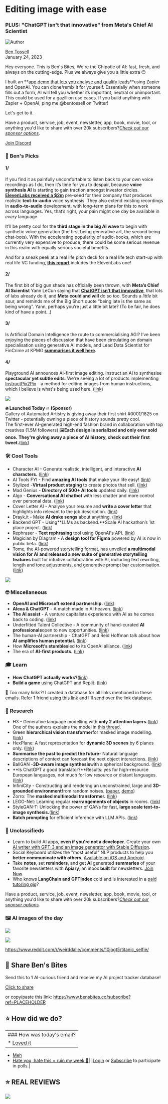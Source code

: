 # Editing image with ease

### PLUS: "ChatGPT isn't that innovative" from Meta's Chief AI Scientist

![Author](https://media.beehiiv.com/cdn-cgi/image/fit=scale-down,format=auto,onerror=redirect,quality=80/uploads/user/profile_picture/fc858b4d-39e3-4be1-abf4-2b55504e21a2/thumb_uJ4UYake_400x400.jpg)

[Ben Tossell](https://www.twitter.com/bentossell)\
January 24, 2023

Hey everyone. This is Ben's Bites, We're the Chipotle of AI: fast, fresh, and always on the cutting-edge. Plus we always give you a little extra 😉

I built an \*\*[app demo that lets you analyse and qualify leads](https://twitter.com/bentossell/status/1617580011896311808)\*\*using Zapier and OpenAI. You can clone/remix it for yourself. Essentially when someone fills out a form, AI will tell you whether its important, neutral or unimportant. This could be used for a gazillion use cases. If you build anything with Zapier + OpenAI, ping me @bentossell on Twitter!

Let's get to it.

Have a product, service, job, event, newsletter, app, book, movie, tool, or anything you'd like to share with over 20k subscribers?*[Check out our sponsor options](https://sponsor.bensbites.co/).*

[Join Discord](https://discord.gg/qd92NKjDdE)

### 🤌 Ben's Picks

#### 1/

If you find it as painfully uncomfortable to listen back to your own voice recordings as I do, then it’s time for you to despair, because **voice synthesis AI** is starting to gain traction amongst investor circles. [**ElevenLabs received a $2m**](https://blog.elevenlabs.io/elevenlabs-raises-2m-pre-seed-and-announces-ai-speech-platform-promising-to-revolutionize-audio-storytelling/) pre-seed for their company that produces realistic **text-to-audio** voice synthesis. They also extend existing recordings in **audio-to-audio** development, with long-term plans for this to work across languages. Yes, that’s right, your pain might one day be available in *every* language.

It’ll be pretty cool for the **third stage in the big AI wave** to begin with synthetic voice generation (the first being generative art, the second being chat-bots). With the accelerating popularity of audio-books, which are currently very expensive to produce, there could be some serious revenue in this realm with equally serious societal benefits.

And for a sneak peek at a real life pitch deck for a real life tech start-up with real life VC funding, [**this report**](https://sifted.eu/articles/generative-ai-audio-elevenlabs/) includes the ElevenLabs one!

#### 2/

The first bit of big gun shade has officially been thrown, with **Meta’s Chief AI Scientist** Yann LeCun saying that [**ChatGPT isn’t that innovative**](https://www.zdnet.com/article/chatgpt-is-not-particularly-innovative-and-nothing-revolutionary-says-metas-chief-ai-scientist/), that lots of labs already do it, and **Meta could and will** do so too. Sounds a *little* bit sour, and reminds me of the Big Short quote “being late is the same as being wrong”. Yann, perhaps you’re just a little bit late? (To be fair, he does kind of have a point…)

#### 3/

Is Artificial Domain Intelligence the route to commercialising AGI? I’ve been enjoying the pieces of discussion that have been circulating on domain specialisation using generative AI models, and Lead Data Scientist for FinCrime at KPMG [**summarises it well here**](https://medium.com/@op.oliverprice/forget-artificial-general-intelligence-its-all-about-artificial-domain-intelligence-77f663c0e880).

#### 4/

Playground AI announces AI-first image editing. Instruct an AI to synthesise **spectacular yet subtle edits**. We're seeing a lot of products implementing [InstructPix2Pix](https://www.timothybrooks.com/instruct-pix2pix/) - a method for editing images from human instructions, which I believe is what's being used here. ([link](https://twitter.com/Suhail/status/1617651599710752768?s=20\&t=pxrog8I-hvPxYJCNCCwJLA))

![](https://media.beehiiv.com/cdn-cgi/image/fit=scale-down,format=auto,onerror=redirect,quality=80/uploads/asset/file/452c2ae2-279d-4597-ae40-acc3089dc5db/FnMDgkqaAAIRLQc.jpeg)

**🔥 Launched Today** 🔥 **(Sponsor)**\
Gallery of Automated Artistry is giving away their first shirt #0001/1825 on Twitter - potentially owning a piece of history sounds pretty cool.\
The first-ever AI-generated high-end fashion brand in collaboration with top creatives (1.5M followers) 🖼️**Each design is serialized and only ever sold once.** **They're giving away a piece of AI history, check out their first tweet.**([link](https://twitter.com/GOAAAI))

### 🛠️ Cool Tools

- Character AI - Generate realistic, intelligent, and interactive **AI characters.** ([link](https://mycharacter.ai/))
- AI Tools FYI - Find **amazing AI tools** that make your life easy! ([link](https://aitools.fyi/))
- Stylized -**Virtual product staging** to create photos that sell. ([link](https://www.stylized.ai/))
- Mad Genius - **Directory of 500+ AI tools** updated daily. ([link](https://madgenius.co/))
- Algo - **Conversational AI chatbot** with less chatter and more control over personal data. ([link](https://chatbotkit.com/apps/algo))
- Cover Letter AI - Analyse your resume and **write a cover letter** that highlights info relevant to the job description. ([link](https://coverletterai.app/))
- Drayk.it - Make **AI drake songs** about anything. ([link](https://drayk.it/))
- Backend GPT - Using\*\*LLMs as backend.\*\*Scale AI hackathon’s 1st place project. ([link](https://github.com/TheAppleTucker/backend-GPT))
- Rephraser - **Text rephrasing** tool using OpenAI's API. ([link](https://rephraser.vercel.app/))
- Magician by Diagram - A **design tool for Figma** powered by AI is now in public beta. ([link](https://magician.design/))
- Tome, the AI-powered storytelling format, has unveiled **a multimodal vision for AI and released a new suite of generative storytelling features** built for intuitive collaboration with AI, including text rewriting, length and tone adjustments, and generative prompt bar customisation. ([link](https://beta.tome.app/))

![](https://media.beehiiv.com/cdn-cgi/image/fit=scale-down,format=auto,onerror=redirect,quality=80/uploads/asset/file/354f077b-942d-487d-a1c4-ac68e97f8ac9/Group_13__3_.png)

### 🤓 Miscellaneous

- **OpenAI and Microsoft extend partnership.** ([link](https://openai.com/blog/openai-and-microsoft-extend-partnership/))
- **Alexa & ChatGPT** - A match made in AI heaven. ([link](https://mignano.substack.com/p/alexa-and-chatgpt-a-match-made-in))
- **The AI assist** - A venture capitalists experience with AI as he comes back to coding. ([link](https://avc.com/2023/01/the-ai-assist/))
- Underfitted Talent Collective - A community of hand-curated **AI professionals**open to new opportunities. ([link](https://underfitted.pallet.com/talent/welcome))
- The human-AI partnership - ChatGPT and Reid Hoffman talk about how **AI amplifies human potential.** ([link](https://greylock.com/greymatter/the-human-ai-partnership/))
- How **Microsoft’s stumbles**led to its OpenAI alliance. ([link](https://www.theinformation.com/articles/how-microsofts-stumbles-led-to-its-openai-alliance))
- The era of **AI-first products.** ([link](https://www.moreentropy.com/about))

### 🎓 Learn

- **How ChatGPT actually works?**([link](https://www.youtube.com/watch?v=x_bw_IHjCWU))
- **Build a game** using ChatGPT and Replit. ([link](https://buildspace.so/notes/chatgpt-replit-game))

👋 Too many links?! I created a database for all links mentioned in these emails. Refer 1 friend [using this link](https://www.bensbites.co/subscribe?ref=PLACEHOLDER) and I'll send over the link database.

### 🔬 Research

- H3 - Generative language modelling with **only 2 attention layers.**([link](https://arxiv.org/abs/2212.14052)) One of the authors explains the model in [this thread](https://twitter.com/realDanFu/status/1617605971395891201?s=20\&t=ern0TpN2yh-BO02k02sP7A).
- Green **hierarchical vision transformer**for masked image modelling. ([link](https://arxiv.org/abs/2205.13515))
- HexPlane: A fast representation for **dynamic 3D scenes** by 6 planes only. ([link](https://arxiv.org/abs/2301.09632))
- **Summarise the past to predict the future**- Natural language descriptions of context can forecast the next object interactions. ([link](https://arxiv.org/abs/2301.09209))
- BallGAN -**3D-aware image synthesis**with a spherical background. ([link](https://arxiv.org/abs/2301.09091))
- \*\*Is ChatGPT a good translator?\*\*Results: yes for high-resource European languages, not much for low resource or distant languages. ([link](http://arxiv.org/abs/2301.08745))
- InfiniCity - Constructing and rendering an unconstrained, large and **3D-grounded environment**from random noises. ([paper](https://arxiv.org/abs/2301.09637), [demo](https://hubert0527.github.io/infinicity/))
- Zorro: The **masked multimodal transformer.** ([link](https://arxiv.org/abs/2301.09595))
- LEGO-Net: Learning regular **rearrangements of objects** in rooms. ([link](http://arxiv.org/abs/2301.09629))
- StyleGAN-T: Unlocking the power of GANs for fast, **large scale text-to-image synthesis.**([link](http://arxiv.org/abs/2301.09515))
- **Batch prompting** for efficient inference with LLM APIs. ([link](https://arxiv.org/abs/2301.08721))

### 📰 Unclassifieds

- Learn to build AI apps, **even if you're not a developer**. Create your own [AI writer with GPT-3 and an image generator with Stable Diffusion](https://www.nocode.mba/tracks/building-apps-with-ai).
- Social Keyboard utilizes the "most useful" NLP products to help you **better communicate with others**. [Available on iOS and Android](https://socialkeyboardapp.com).
- Take **notes**, set **reminders**, and get **AI** generated **summaries** of your favorite newsletters with **Apiary**, an inbox **built** for newsletters. [Join Now](https://apiary.carrd.co/).
- Who knows **LangChain and GPTIndex** cold and is interested in a [paid tutoring gig](https://twitter.com/bencmejla/status/1616863261647081472)?

Have a product, service, job, event, newsletter, app, book, movie, tool, or anything you'd like to share with over 20k subscribers?*[Check out our sponsor options](https://sponsor.bensbites.co/).*

### 🖼 AI images of the day

![](https://media.beehiiv.com/cdn-cgi/image/fit=scale-down,format=auto,onerror=redirect,quality=80/uploads/asset/file/9c20b666-3419-4305-b6ee-c65f46979508/s00ndp605vda1.png)

![](https://media.beehiiv.com/cdn-cgi/image/fit=scale-down,format=auto,onerror=redirect,quality=80/uploads/asset/file/9d4bc102-c65d-41cd-bd33-cbb73c0df707/hdo61riicvda1.png)

<https://www.reddit.com/r/weirddalle/comments/10jogt5/titanic_selfie/>

## 🤗 Share Ben's Bites

Send this to 1 AI-curious friend and receive my AI project tracker database!

[Click to share](https://www.bensbites.co/subscribe?ref=PLACEHOLDER)

or copy/paste this link: https://www.bensbites.co/subscribe?ref=PLACEHOLDER

## ⭐️ How did we do?

||
|:---|
|### How was today's email?|
|\* [Loved it](https://www.bensbites.co/login)

- [Meh](https://www.bensbites.co/login)
- [Hate you, hate this = ruin my week 🥹](https://www.bensbites.co/login)|
  |[Login](https://www.bensbites.co/login) or [Subscribe](https://www.bensbites.co/subscribe) to participate in polls.|

## ⭐️ REAL REVIEWS

![](https://media.beehiiv.com/cdn-cgi/image/fit=scale-down,format=auto,onerror=redirect,quality=80/uploads/asset/file/c8a91ecd-5477-493e-bb9d-9ed8f04bde24/Screenshot_2022-12-13_at_14.55.58.png)
